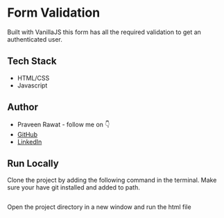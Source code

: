 
# Form Validation

Built with VanillaJS this form has all the required validation to get an authenticated user.


## Tech Stack

- HTML/CSS
- Javascript


## Author

-   Praveen Rawat - follow me on 👇
-   [GitHub](https://github.com/devchester14)
-   [LinkedIn](https://www.linkedin.com/in/praveenrawat1412/)






## Run Locally

Clone the project by adding the following command in the terminal.
Make sure your have git installed and added to path.

```bash
```

Open the project directory in a new window and run the html file

